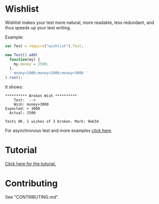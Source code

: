 # Wishlist

Wishlist makes your test more natural, more readable, less redundant, and thus speeds up your test writing.

Example:

```javascript
var Test = require("wishlist").Test;

new Test().add(
  function(my) {
    my.money = 2500;
  },
  ' money>1000;money>2000;money>3000 '
).run();
```

It shows:

```
********** Broken Wish **********
    Test:  --> 
    Wish: money>3000
Expected: > 3000
  Actual: 2500

Tests OK. 1 wishes of 3 broken. Mark: 9eb3d
```

For asynchronous test and more examples [click here](http://zhanzhenzhen.github.io/wishlist/).

# Tutorial

[Click here for the tutorial.](http://zhanzhenzhen.github.io/wishlist/)

# Contributing

See "CONTRIBUTING.md".
